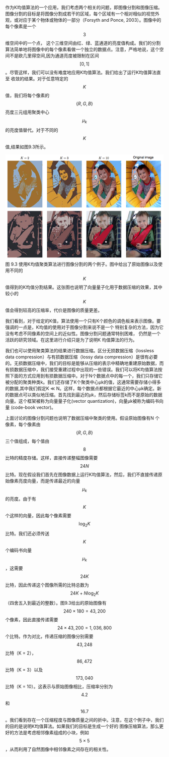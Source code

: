 作为K均值算法的一个应用，我们考虑两个相关的问题，即图像分割和图像压缩。图像分割的目标是将图像分割成若干的区域，每个区域有一个相对相似的视觉外观，或对应于某个物体或物体的一部分（Forsyth and Ponce, 2003）。图像中的每个像素是一个$$ 3 $$维空间中的一个点， 这个三维空间由红、绿、蓝通道的亮度值构成。我们的分割算法简单地将图像中的每个像素看做一个独立的数据点。注意，严格地说，这个空间不是欧几里得空间,因为通道亮度被限制在区间$$ [0, 1]
$$。尽管这样，我们可以没有难度地应用K均值算法。我们给出了运行K均值算法直至 收敛的结果。对于任意特定的$$ K $$值，我们将每个像素的$$ \{R, G, B\} $$亮度三元组用聚类中心$$ \mu_k $$的亮度值替代。对于不同的$$ K $$值,结果如图9.3所示。    

![图 9-3](images/image.png)      
图 9.3 使用K均值聚类算法进行图像分割的两个例子。图中给出了原始图像以及使用不同的$$ K $$值得到的K均值分割结果。这张图也说明了向量量子化用于数据压缩的效果，其中较小的$$ K $$值会得到较高的压缩率，代价是图像的质量更差。

我们看到，对于给定的K值，算法使用一个只有K个颜色的调色板来表示图像。要强调的一点是，K均值的使用对于图像分割来说不是一个 特别复杂的方法，因为它没有考虑不同像素的空间上的近似性。图像分割问题通常特别困难， 仍然是一个活跃的研究领域。在这里进行介绍只是为了说明K 均值算法的行为。     

我们也可以使用聚类算法的结果进行数据压缩。区分无损数据压缩（lossless data compression）与有损数据压缩（lossy data compression）是很有必要的。无损数据压缩中，我们的目标是能够从压缩的表示中精确地重建原始数据，而有损数据压缩中，我们接受重建过程中出现的一些错误。我们可以将K均值算法按照下面的方式应用到有损数据压缩中。对于N个数据点中的每一个，我们只存储它被分配的聚类种类k。我们还存储了K个聚类中心μk的值，这通常需要存储小得多的数据,其中我们假定K ≪
N。这样，每个数据点都根据它最近的中心μk确定。新的数据点可以类似地压缩。首先找到最近的μk，然后存储标签k而不是原始的数据向量。这个框架被称为向量量子化(vector quantization)，向量μk被称为编码书向量 (code-book vector)。    

上面讨论的图像分割问题也说明了数据压缩中聚类的使用。假设原始图像有N 个像素，每个像素由$$ \{R, G, B\} $$三个值组成，每个值由$$ 8 $$比特的精度存储。这样，直接传递整幅图像需要$$ 24N $$比特。现在假设我们首先在图像数据上运行K均值算法，然后，我们不直接传递原始像素亮度向量，而是传递最近的向量$$ \mu_k $$的亮度。由于有$$ K $$个这样的向量，因此每个像素需要$$ \log_2K
$$比特。我们还必须传送$$ K $$个编码书向量$$ \mu_k $$，这需要$$ 24K $$比特，因此传递这个图像所需的比特总数为$$ 24K + N \log_2K  $$（四舍五入到最近的整数）。图9.3给出的原始图像有$$ 240 \times 180 = 43,200 $$个像素，因此直接传递需要$$ 24 \times 43,200 = 1,036,800 $$个比特。作为对比，传递压缩的图像分别需要$$ 43,248 $$比特（K = 2），$$ 86,472 $$比特（K = 3）以及$$ 173,040 $$比特（K = 10）。这表示与原始图像相比，压缩率分别为$$ 4.2%, 8.3% $$和$$ 16.7%
$$。我们看到存在一个压缩程度与图像质量之间的折中。注意，在这个例子中，我们的目的是说明K均值算法。如果我们的目标是生成一个好的 图像压缩算法，那么更好的方法是考虑相邻像素组成的小块，例如$$ 5 \times 5 $$，从而利用了自然图像中相邻像素之间存在的相关性。
